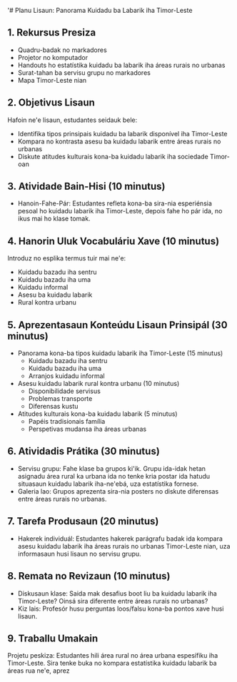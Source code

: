 '# Planu Lisaun: Panorama Kuidadu ba Labarik iha Timor-Leste

## 1. Rekursus Presiza

- Quadru-badak no markadores
- Projetor no komputador
- Handouts ho estatístika kuidadu ba labarik iha áreas rurais no urbanas 
- Surat-tahan ba servisu grupu no markadores
- Mapa Timor-Leste nian

## 2. Objetivus Lisaun

Hafoin ne'e lisaun, estudantes seidauk bele:
- Identifika tipos prinsipais kuidadu ba labarik disponível iha Timor-Leste
- Kompara no kontrasta asesu ba kuidadu labarik entre áreas rurais no urbanas
- Diskute atitudes kulturais kona-ba kuidadu labarik iha sociedade Timor-oan

## 3. Atividade Bain-Hisi (10 minutus)

- Hanoin-Fahe-Pár: Estudantes refleta kona-ba sira-nia esperiénsia pesoal ho kuidadu labarik iha Timor-Leste, depois fahe ho pár ida, no ikus mai ho klase tomak.

## 4. Hanorin Uluk Vocabuláriu Xave (10 minutus)

Introduz no esplika termus tuir mai ne'e:
- Kuidadu bazadu iha sentru
- Kuidadu bazadu iha uma
- Kuidadu informal
- Asesu ba kuidadu labarik
- Rural kontra urbanu

## 5. Aprezentasaun Konteúdu Lisaun Prinsipál (30 minutus)

- Panorama kona-ba tipos kuidadu labarik iha Timor-Leste (15 minutus)
  * Kuidadu bazadu iha sentru
  * Kuidadu bazadu iha uma
  * Arranjos kuidadu informal
- Asesu kuidadu labarik rural kontra urbanu (10 minutus)
  * Disponibilidade servisus
  * Problemas transporte
  * Diferensas kustu
- Atitudes kulturais kona-ba kuidadu labarik (5 minutus)
  * Papéis tradisionais família
  * Perspetivas mudansa iha áreas urbanas

## 6. Atividadis Prátika (30 minutus)

- Servisu grupu: Fahe klase ba grupos ki'ik. Grupu ida-idak hetan asignadu área rural ka urbana ida no tenke kria postar ida hatudu situasaun kuidadu labarik iha-ne'ebá, uza estatístika fornese. 
- Galeria lao: Grupos aprezenta sira-nia posters no diskute diferensas entre áreas rurais no urbanas.

## 7. Tarefa Produsaun (20 minutus)

- Hakerek individuál: Estudantes hakerek parágrafu badak ida kompara asesu kuidadu labarik iha áreas rurais no urbanas Timor-Leste nian, uza informasaun husi lisaun no servisu grupu.

## 8. Remata no Revizaun (10 minutus)  

- Diskusaun klase: Saida mak desafius boot liu ba kuidadu labarik iha Timor-Leste? Oinsá sira diferente entre áreas rurais no urbanas?
- Kiz lais: Profesór husu perguntas loos/falsu kona-ba pontos xave husi lisaun.  

## 9. Traballu Umakain

Projetu peskiza: Estudantes hili área rural no área urbana espesífiku iha Timor-Leste. Sira tenke buka no kompara estatístika kuidadu labarik ba áreas rua ne'e, aprez